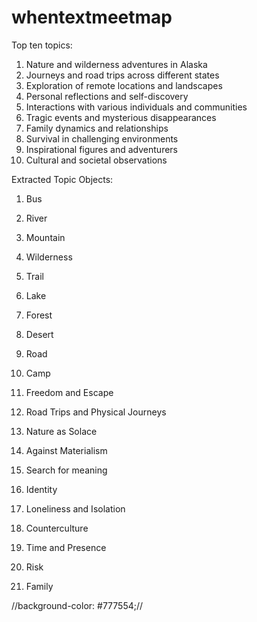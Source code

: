 # whentextmeetmap

Top ten topics:
1. Nature and wilderness adventures in Alaska
2. Journeys and road trips across different states
3. Exploration of remote locations and landscapes
4. Personal reflections and self-discovery
5. Interactions with various individuals and communities
6. Tragic events and mysterious disappearances
7. Family dynamics and relationships
8. Survival in challenging environments
9. Inspirational figures and adventurers
10. Cultural and societal observations

Extracted Topic Objects:
1. Bus
2. River
3. Mountain
4. Wilderness
5. Trail
6. Lake
7. Forest
8. Desert
9. Road
10. Camp



1. Freedom and Escape
2. Road Trips and Physical Journeys
3. Nature as Solace
4. Against Materialism
5. Search for meaning
6. Identity
7. Loneliness and Isolation
8. Counterculture
9. Time and Presence
10. Risk
11. Family

//background-color: #777554;//